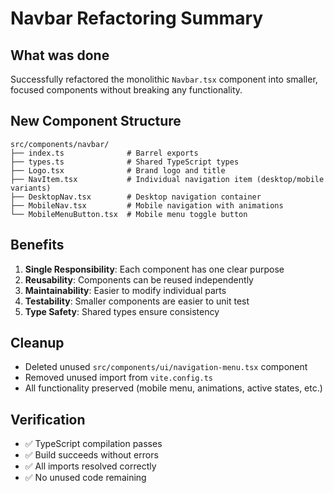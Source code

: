 # Navbar Refactoring Summary

## What was done

Successfully refactored the monolithic `Navbar.tsx` component into smaller, focused components without breaking any functionality.

## New Component Structure

```
src/components/navbar/
├── index.ts              # Barrel exports
├── types.ts              # Shared TypeScript types
├── Logo.tsx              # Brand logo and title
├── NavItem.tsx           # Individual navigation item (desktop/mobile variants)
├── DesktopNav.tsx        # Desktop navigation container
├── MobileNav.tsx         # Mobile navigation with animations
└── MobileMenuButton.tsx  # Mobile menu toggle button
```

## Benefits

1. **Single Responsibility**: Each component has one clear purpose
2. **Reusability**: Components can be reused independently
3. **Maintainability**: Easier to modify individual parts
4. **Testability**: Smaller components are easier to unit test
5. **Type Safety**: Shared types ensure consistency

## Cleanup

- Deleted unused `src/components/ui/navigation-menu.tsx` component
- Removed unused import from `vite.config.ts`
- All functionality preserved (mobile menu, animations, active states, etc.)

## Verification

- ✅ TypeScript compilation passes
- ✅ Build succeeds without errors
- ✅ All imports resolved correctly
- ✅ No unused code remaining
